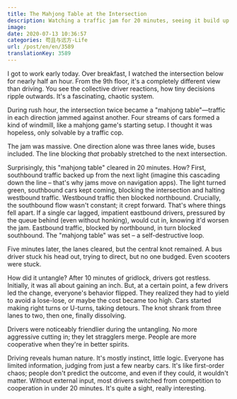 ```yaml
---
title: The Mahjong Table at the Intersection
description: Watching a traffic jam for 20 minutes, seeing it build up and then untangle itself.
image: 
date: 2020-07-13 10:36:57
categories: 苟且与远方-Life
url: /post/en/en/3589
translationKey: 3589
---
```


I got to work early today. Over breakfast, I watched the intersection below for nearly half an hour. From the 9th floor, it's a completely different view than driving. You see the collective driver reactions, how tiny decisions ripple outwards. It's a fascinating, chaotic system.

During rush hour, the intersection twice became a "mahjong table"—traffic in each direction jammed against another. Four streams of cars formed a kind of windmill, like a mahjong game's starting setup. I thought it was hopeless, only solvable by a traffic cop.

The jam was massive. One direction alone was three lanes wide, buses included. The line blocking *that* probably stretched to the next intersection.

Surprisingly, this "mahjong table" cleared in 20 minutes. How? First, southbound traffic backed up from the next light (imagine this cascading down the line – that's why jams move on navigation apps). The light turned green, southbound cars kept coming, blocking the intersection and halting westbound traffic. Westbound traffic then blocked northbound. Crucially, the southbound flow wasn't constant; it crept forward. That's where things fell apart. If a single car lagged, impatient eastbound drivers, pressured by the queue behind (even without honking), would cut in, knowing it'd worsen the jam. Eastbound traffic, blocked by northbound, in turn blocked southbound. The "mahjong table" was set – a self-destructive loop.

Five minutes later, the lanes cleared, but the central knot remained. A bus driver stuck his head out, trying to direct, but no one budged. Even scooters were stuck.

How did it untangle? After 10 minutes of gridlock, drivers got restless. Initially, it was all about gaining an inch. But, at a certain point, a few drivers led the change, everyone's behavior flipped. They realized they had to yield to avoid a lose-lose, or maybe the cost became too high. Cars started making right turns or U-turns, taking detours. The knot shrank from three lanes to two, then one, finally dissolving.

Drivers were noticeably friendlier during the untangling. No more aggressive cutting in; they let stragglers merge. People are more cooperative when they're in better spirits.

Driving reveals human nature. It's mostly instinct, little logic. Everyone has limited information, judging from just a few nearby cars. It's like first-order chaos; people don't predict the outcome, and even if they could, it wouldn't matter. Without external input, most drivers switched from competition to cooperation in under 20 minutes. It's quite a sight, really interesting.